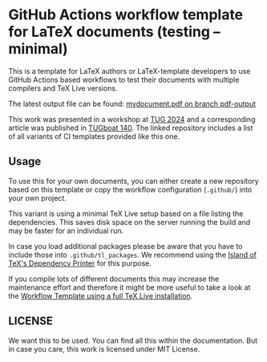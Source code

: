 # GitHub Actions workflow template for LaTeX documents (testing – minimal)

This is a template for LaTeX authors or LaTeX-template developers to use GitHub Actions based workflows to test their documents with multiple compilers and TeX Live versions.

The latest output file can be found: [mydocument.pdf on branch pdf-output](../pdf-output/mydocument.pdf)

This work was presented in a workshop at [TUG 2024](https://www.tug.org/tug2024/) and a corresponding article was published in [TUGboat 140](https://tug.org/l/peischl-cicd2024).
The linked repository includes a list of all variants of CI templates provided like this one.

## Usage

To use this for your own documents, you can either create a new repository based on this template or copy the workflow configuration (`.github/`) into your own project.

This variant is using a minimal TeX Live setup based on a file listing the dependencies.
This saves disk space on the server running the build and may be faster for an individual run.

In case you load additional packages please be aware that you have to include those into `.github/tl_packages`.
We recommend using the [Island of TeX's Dependency Printer](https://gitlab.com/islandoftex/texmf/depp) for this purpose.

If you compile lots of different documents this may increase the maintenance effort and therefore it might be more useful to take a look at the [Workflow Template using a full TeX Live installation](../../../github-actions-latex_testing).

## LICENSE

We want this to be used. You can find all this within the documentation. But in case you care, this work is licensed under MIT License.
